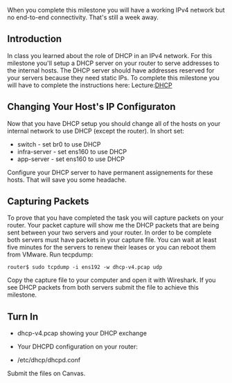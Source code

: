 When you complete this milestone you will have a working IPv4 network but no end-to-end connectivity. That's still a week away.

## Introduction 

In class you learned about the role of DHCP in an IPv4 network. For this milestone you'll setup a DHCP server on your router to serve addresses to the internal hosts. The DHCP server should have addresses reserved for your servers because they need static IPs. To complete this milestone you will have to complete the instructions here:
  Lecture:[DHCP](dhcp_howto.html)

## Changing Your Host's IP Configuraton 

Now that you have DHCP setup you should change all of the hosts on your internal network to use DHCP (except the router). In short set:
  * switch - set br0 to use DHCP
  * infra-server - set ens160 to use DHCP
  * app-server - set ens160 to use DHCP

Configure your DHCP server to have permanent assignements for these hosts. That will save you some headache.

## Capturing Packets 

To prove that you have completed the task you will capture packets on your router. Your packet capture will show me the DHCP packets that are being sent between your two servers and your router. In order to be complete both servers must have packets in your capture file. You can wait at least five minutes for the servers to renew their leases or you can reboot them from VMware. Run tecpdump:

```
router$ sudo tcpdump -i ens192 -w dhcp-v4.pcap udp
```

Copy the capture file to your computer and open it with Wireshark. If you see DHCP packets from both servers submit the file to achieve this milestone.

## Turn In 

  * dhcp-v4.pcap showing your DHCP exchange
  * Your DHCPD configuration on your router:

  * /etc/dhcp/dhcpd.conf

Submit the files on Canvas.